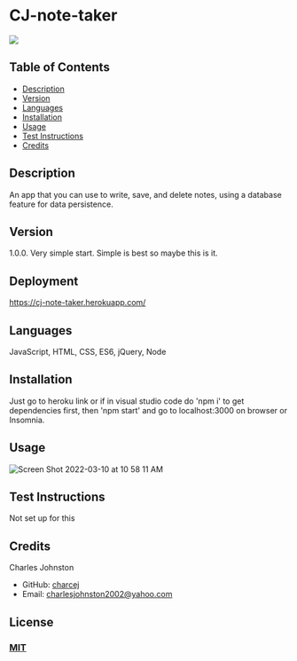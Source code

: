 
# CJ-note-taker
<a href="https://img.shields.io/badge/License-M-brightgreen"><img src="https://img.shields.io/badge/License-M-brightgreen"></a>

## Table of Contents
- [Description](#description)
- [Version](#version)
- [Languages](#languages)
- [Installation](#installation)
- [Usage](#usage)
- [Test Instructions](#test-instructions)
- [Credits](#credits)

## Description
An app that you can use to write, save, and delete notes, using a database feature for data persistence.
## Version
1.0.0. Very simple start. Simple is best so maybe this is it.
## Deployment
https://cj-note-taker.herokuapp.com/
## Languages
 JavaScript, HTML, CSS, ES6, jQuery, Node
## Installation
Just go to heroku link or if in visual studio code do 'npm i' to get dependencies first, then 'npm start' and go to localhost:3000 on browser or Insomnia.
## Usage
![Screen Shot 2022-03-10 at 10 58 11 AM](https://user-images.githubusercontent.com/94859458/157701424-06e019c3-d2f7-4a9d-9255-abafefe53795.png)

## Test Instructions
Not set up for this

## Credits
Charles Johnston
* GitHub: [charcej](https://github.com/charcej)
* Email: 
[charlesjohnston2002@yahoo.com](mailto:charlesjohnston2002@yahoo.com)
## License
### [MIT](https://opensource.org/licenses/MIT)
  